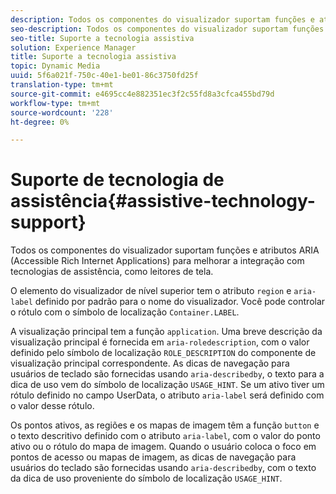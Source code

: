```yaml
---
description: Todos os componentes do visualizador suportam funções e atributos ARIA (Accessible Rich Internet Applications) para melhorar a integração com tecnologias de assistência, como leitores de tela.
seo-description: Todos os componentes do visualizador suportam funções e atributos ARIA (Accessible Rich Internet Applications) para melhorar a integração com tecnologias de assistência, como leitores de tela.
seo-title: Suporte a tecnologia assistiva
solution: Experience Manager
title: Suporte a tecnologia assistiva
topic: Dynamic Media
uuid: 5f6a021f-750c-40e1-be01-86c3750fd25f
translation-type: tm+mt
source-git-commit: e4695cc4e882351ec3f2c55fd8a3cfca455bd79d
workflow-type: tm+mt
source-wordcount: '228'
ht-degree: 0%

---
```



# Suporte de tecnologia de assistência{#assistive-technology-support}

Todos os componentes do visualizador suportam funções e atributos ARIA (Accessible Rich Internet Applications) para melhorar a integração com tecnologias de assistência, como leitores de tela.

O elemento do visualizador de nível superior tem o atributo `region` e `aria-label` definido por padrão para o nome do visualizador. Você pode controlar o rótulo com o símbolo de localização `Container.LABEL`.

A visualização principal tem a função `application`. Uma breve descrição da visualização principal é fornecida em `aria-roledescription`, com o valor definido pelo símbolo de localização `ROLE_DESCRIPTION` do componente de visualização principal correspondente. As dicas de navegação para usuários de teclado são fornecidas usando `aria-describedby`, o texto para a dica de uso vem do símbolo de localização `USAGE_HINT`. Se um ativo tiver um rótulo definido no campo UserData, o atributo `aria-label` será definido com o valor desse rótulo.

Os pontos ativos, as regiões e os mapas de imagem têm a função `button` e o texto descritivo definido com o atributo `aria-label`, com o valor do ponto ativo ou o rótulo do mapa de imagem. Quando o usuário coloca o foco em pontos de acesso ou mapas de imagem, as dicas de navegação para usuários do teclado são fornecidas usando `aria-describedby`, com o texto da dica de uso proveniente do símbolo de localização `USAGE_HINT`.
